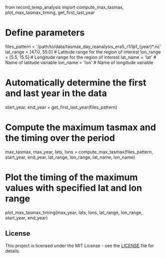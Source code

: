 from record_temp_analysis import compute_max_tasmax, plot_max_tasmax_timing, get_first_last_year

# Define parameters
files_pattern = '/path/to/data/tasmax_day_reanalysis_era5_r1i1p1_{year}*.nc'
lat_range = [47.0, 55.0]  # Latitude range for the region of interest
lon_range = [5.5, 15.5]  # Longitude range for the region of interest
lat_name = 'lat'         # Name of latitude variable
lon_name = 'lon'         # Name of longitude variable

# Automatically determine the first and last year in the data
start_year, end_year = get_first_last_year(files_pattern)

# Compute the maximum tasmax and the timing over the period
max_tasmax, max_year, lats, lons = compute_max_tasmax(files_pattern, start_year, end_year, lat_range, lon_range, lat_name, lon_name)

# Plot the timing of the maximum values with specified lat and lon range
plot_max_tasmax_timing(max_year, lats, lons, lat_range, lon_range, start_year, end_year)

## License

This project is licensed under the MIT License - see the [LICENSE](LICENSE) file for details.
